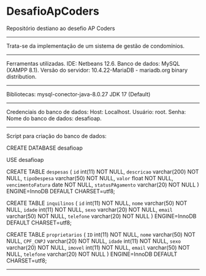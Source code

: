 # DesafioApCoders
Repositório destiano ao desefio AP Coders
________________________________________________________________________________________________________________________________________________________________________________

Trata-se da implementação de um sistema de gestão de condomínios.
________________________________________________________________________________________________________________________________________________________________________________

Ferramentas utilizadas.
IDE: Netbeans 12.6.
Banco de dados: MySQL (XAMPP 8.1).
Versão do servidor: 10.4.22-MariaDB - mariadb.org binary distribution.
________________________________________________________________________________________________________________________________________________________________________________

Bibliotecas:
mysql-conector-java-8.0.27
JDK 17 (Default)
________________________________________________________________________________________________________________________________________________________________________________

Credenciais do banco de dados:
Host: Localhost.
Usuário: root.
Senha:
Nome do banco de dados: desafioap.
________________________________________________________________________________________________________________________________________________________________________________

Script para criação do banco de dados:

CREATE DATABASE desafioap

USE desafioap

CREATE TABLE `despesas` (
  `id` int(11) NOT NULL,
  `descricao` varchar(200) NOT NULL,
  `tipoDespesa` varchar(50) NOT NULL,
  `valor` float NOT NULL,
  `vencimentoFatura` date NOT NULL,
  `statusPAgamento` varchar(20) NOT NULL
) ENGINE=InnoDB DEFAULT CHARSET=utf8;

CREATE TABLE `inquilinos` (
  `id` int(11) NOT NULL,
  `nome` varchar(50) NOT NULL,
  `idade` int(11) NOT NULL,
  `sexo` varchar(20) NOT NULL,
  `email` varchar(50) NOT NULL,
  `telefone` varchar(20) NOT NULL
) ENGINE=InnoDB DEFAULT CHARSET=utf8;

CREATE TABLE `proprietarios` (
  `ID` int(11) NOT NULL,
  `nome` varchar(50) NOT NULL,
  `CPF_CNPJ` varchar(20) NOT NULL,
  `idade` int(11) NOT NULL,
  `sexo` varchar(20) NOT NULL,
  `imovel` int(11) NOT NULL,
  `email` varchar(50) NOT NULL,
  `telefone` varchar(20) NOT NULL
) ENGINE=InnoDB DEFAULT CHARSET=utf8;

________________________________________________________________________________________________________________________________________________________________________________

